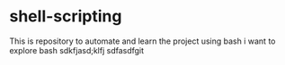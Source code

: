 # shell-scripting
This is repository to automate and learn the project using bash
i want to explore bash
sdkfjasd;klfj
sdfasdfgit 